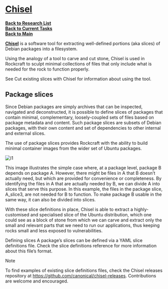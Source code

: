 # **[Chisel](https://documentation.ubuntu.com/rockcraft/en/stable/explanation/chisel/#chisel-explanation)**

**[Back to Research List](../../../../../../research_list.md)**\
**[Back to Current Tasks](../../../../../../../a_status/current_tasks.md)**\
**[Back to Main](../../../../../../../README.md)**

**[Chisel](https://github.com/canonical/chisel)** is a software tool for extracting well-defined portions (aka slices) of Debian packages into a filesystem.

Using the analogy of a tool to carve and cut stone, Chisel is used in Rockcraft to sculpt minimal collections of files that only include what is needed for the rock to function properly.

See Cut existing slices with Chisel for information about using the tool.

## Package slices

Since Debian packages are simply archives that can be inspected, navigated and deconstructed, it is possible to define slices of packages that contain minimal, complementary, loosely-coupled sets of files based on package metadata and content. Such package slices are subsets of Debian packages, with their own content and set of dependencies to other internal and external slices.

The use of package slices provides Rockcraft with the ability to build minimal container images from the wider set of Ubuntu packages.

![i1](https://documentation.ubuntu.com/rockcraft/en/stable/_images/package-slices.svg)

This image illustrates the simple case where, at a package level, package B depends on package A. However, there might be files in A that B doesn’t actually need, but which are provided for convenience or completeness. By identifying the files in A that are actually needed by B, we can divide A into slices that serve this purpose. In this example, the files in the package slice, A_slice3, are not needed for B to function. To make package B usable in the same way, it can also be divided into slices.

With these slice definitions in place, Chisel is able to extract a highly-customised and specialised slice of the Ubuntu distribution, which one could see as a block of stone from which we can carve and extract only the small and relevant parts that we need to run our applications, thus keeping rocks small and less exposed to vulnerabilities.

Defining slices
A package’s slices can be defined via a YAML slice definitions file. Check the slice definitions reference for more information about this file’s format.

Note

To find examples of existing slice definitions files, check the Chisel releases repository at <https://github.com/canonical/chisel-releases>. Contributions are welcome and encouraged.
